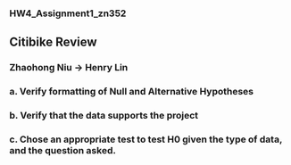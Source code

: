 ### HW4_Assignment1_zn352
## Citibike Review 
### Zhaohong Niu -> Henry Lin


### a. Verify formatting of Null and Alternative Hypotheses


### b. Verify that the data supports the project


### c. Chose an appropriate test to test H0 given the type of data, and the question asked.

